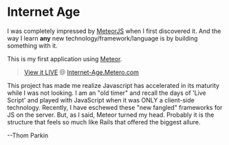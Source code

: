 Internet Age
============

I was completely impressed by [MeteorJS](http://www.meteor.com) when I first discovered it.  And the way I learn **any** new technology/framework/language is by building something with it.

This is my first application using [Meteor](http://www.meteor.com).

>   [View it LIVE](http://internet-age.meteor.com) @ [Internet-Age.Metero.com](http://internet-age.meteor.com)

This project has made me realize Javascript has accelerated in its maturity while I was not looking.  I am an "old timer" and recall the days of 'Live Script' and played with JavaScript when it was ONLY a client-side technology. Recently, I have eschewed these "new fangled" frameworks for JS on the server.  But, as I said, Meteor turned my head.  Probably it is the structure that feels so much like Rails that offered the  biggest allure.

--Thom Parkin

